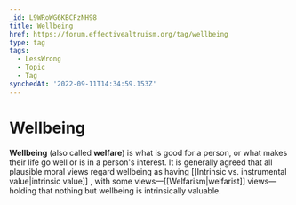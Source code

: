 ```yaml
---
_id: L9WRoWG6KBCFzNH98
title: Wellbeing
href: https://forum.effectivealtruism.org/tag/wellbeing
type: tag
tags:
  - LessWrong
  - Topic
  - Tag
synchedAt: '2022-09-11T14:34:59.153Z'
---
```

# Wellbeing

**Wellbeing** (also called **welfare**) is what is good for a person, or what makes their life go well or is in a person's interest. It is generally agreed that all plausible moral views regard wellbeing as having [[Intrinsic vs. instrumental value|intrinsic value]] , with some views—[[Welfarism|welfarist]] views—holding that nothing but wellbeing is intrinsically valuable.
